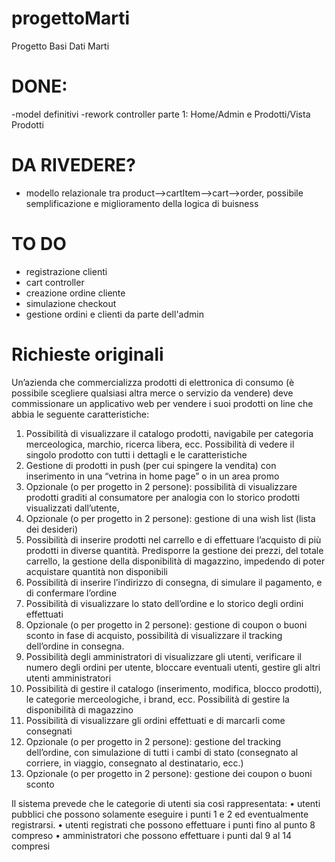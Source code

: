 # progettoMarti
Progetto Basi Dati Marti

# DONE:
-model definitivi
-rework controller parte 1: Home/Admin e Prodotti/Vista Prodotti

# DA RIVEDERE?
- modello relazionale tra product-->cartItem-->cart-->order, possibile semplificazione e miglioramento della logica di buisness

# TO DO
- registrazione clienti
- cart controller
- creazione ordine cliente
- simulazione checkout
- gestione ordini e clienti da parte dell'admin

# Richieste originali

Un’azienda che commercializza prodotti di elettronica di consumo (è possibile scegliere qualsiasi altra
merce o servizio da vendere) deve commissionare un applicativo web per vendere i suoi prodotti on line
che abbia le seguente caratteristiche:
  1. Possibilità di visualizzare il catalogo prodotti, navigabile per categoria merceologica, marchio,
     ricerca libera, ecc. Possibilità di vedere il singolo prodotto con tutti i dettagli e le caratteristiche
  2. Gestione di prodotti in push (per cui spingere la vendita) con inserimento in una “vetrina in home
     page” o in un area promo
  3. Opzionale (o per progetto in 2 persone): possibilità di visualizzare prodotti graditi al consumatore
     per analogia con lo storico prodotti visualizzati dall’utente,
  4. Opzionale (o per progetto in 2 persone): gestione di una wish list (lista dei desideri)
  5. Possibilità di inserire prodotti nel carrello e di effettuare l’acquisto di più prodotti in diverse
     quantità. Predisporre la gestione dei prezzi, del totale carrello, la gestione della disponibilità di
     magazzino, impedendo di poter acquistare quantità non disponibili
  6. Possibilità di inserire l’indirizzo di consegna, di simulare il pagamento, e di confermare l’ordine
  7. Possibilità di visualizzare lo stato dell’ordine e lo storico degli ordini effettuati
  8. Opzionale (o per progetto in 2 persone): gestione di coupon o buoni sconto in fase di acquisto,
     possibilità di visualizzare il tracking dell’ordine in consegna.
  9. Possibilità degli amministratori di visualizzare gli utenti, verificare il numero degli ordini per utente,
     bloccare eventuali utenti, gestire gli altri utenti amministratori
  10. Possibilità di gestire il catalogo (inserimento, modifica, blocco prodotti), le categorie
     merceologiche, i brand, ecc. Possibilità di gestire la disponibilità di magazzino
  11. Possibilità di visualizzare gli ordini effettuati e di marcarli come consegnati
  12. Opzionale (o per progetto in 2 persone): gestione del tracking dell’ordine, con simulazione di tutti i
     cambi di stato (consegnato al corriere, in viaggio, consegnato al destinatario, ecc.)
  13. Opzionale (o per progetto in 2 persone): gestione dei coupon o buoni sconto

Il sistema prevede che le categorie di utenti sia così rappresentata:
• utenti pubblici che possono solamente eseguire i punti 1 e 2 ed eventualmente registrarsi.
• utenti registrati che possono effettuare i punti fino al punto 8 compreso
• amministratori che possono effettuare i punti dal 9 al 14 compresi 
